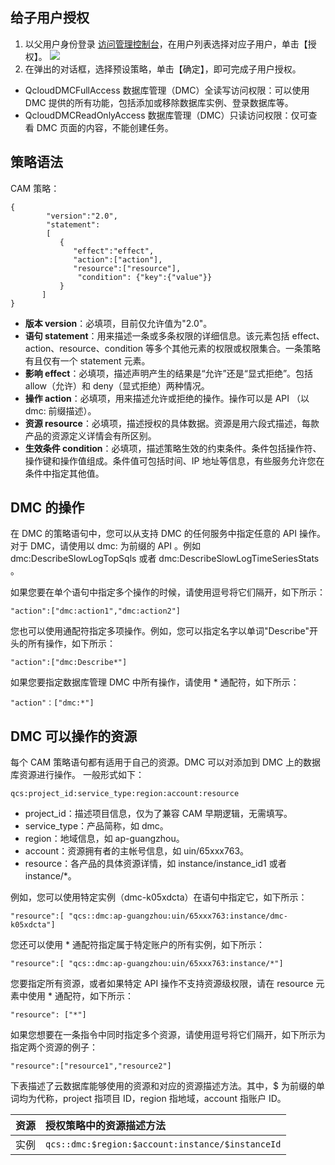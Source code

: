 <span id = "gzyhsq"></span>
## 给子用户授权
1. 以父用户身份登录 [访问管理控制台](https://console.cloud.tencent.com/cam)，在用户列表选择对应子用户，单击【授权】。
![](https://main.qcloudimg.com/raw/8c15b3841ea1c3efdc123028d284c330.png)
2. 在弹出的对话框，选择预设策略，单击【确定】，即可完成子用户授权。  
 - QcloudDMCFullAccess 数据库管理（DMC）全读写访问权限：可以使用 DMC 提供的所有功能，包括添加或移除数据库实例、登录数据库等。
 - QcloudDMCReadOnlyAccess 数据库管理（DMC）只读访问权限：仅可查看 DMC 页面的内容，不能创建任务。


<span id = "clyf"></span>
## 策略语法
CAM 策略：
```
{	 
        "version":"2.0", 
        "statement": 
        [ 
           { 
              "effect":"effect", 
              "action":["action"], 
              "resource":["resource"], 
               "condition": {"key":{"value"}} 
           } 
       ] 
} 
```

- **版本 version**：必填项，目前仅允许值为"2.0"。
- **语句 statement**：用来描述一条或多条权限的详细信息。该元素包括 effect、action、resource、condition 等多个其他元素的权限或权限集合。一条策略有且仅有一个 statement 元素。
- **影响 effect**：必填项，描述声明产生的结果是“允许”还是“显式拒绝”。包括 allow（允许）和 deny（显式拒绝）两种情况。
- **操作 action**：必填项，用来描述允许或拒绝的操作。操作可以是 API （以 dmc: 前缀描述）。
- **资源 resource**：必填项，描述授权的具体数据。资源是用六段式描述，每款产品的资源定义详情会有所区别。
- **生效条件 condition**：必填项，描述策略生效的约束条件。条件包括操作符、操作键和操作值组成。条件值可包括时间、IP 地址等信息，有些服务允许您在条件中指定其他值。

<span id = "cz"></span>
## DMC 的操作
在 DMC 的策略语句中，您可以从支持 DMC 的任何服务中指定任意的 API 操作。对于 DMC，请使用以 dmc: 为前缀的 API 。例如 dmc:DescribeSlowLogTopSqls 或者 dmc:DescribeSlowLogTimeSeriesStats 。

如果您要在单个语句中指定多个操作的时候，请使用逗号将它们隔开，如下所示：
```
"action":["dmc:action1","dmc:action2"]
```
您也可以使用通配符指定多项操作。例如，您可以指定名字以单词"Describe"开头的所有操作，如下所示：
```
"action":["dmc:Describe*"]
```
如果您要指定数据库管理 DMC 中所有操作，请使用 * 通配符，如下所示：
```
"action"：["dmc:*"]
```


<span id = "zylj"></span> 
## DMC 可以操作的资源
每个 CAM 策略语句都有适用于自己的资源。DMC 可以对添加到 DMC 上的数据库资源进行操作。
一般形式如下：
```
qcs:project_id:service_type:region:account:resource
```
- project_id：描述项目信息，仅为了兼容 CAM 早期逻辑，无需填写。
- service_type：产品简称，如 dmc。
- region：地域信息，如 ap-guangzhou。
- account：资源拥有者的主帐号信息，如 uin/65xxx763。
- resource：各产品的具体资源详情，如 instance/instance_id1 或者 instance/*。

例如，您可以使用特定实例（dmc-k05xdcta）在语句中指定它，如下所示：
```
"resource":[ "qcs::dmc:ap-guangzhou:uin/65xxx763:instance/dmc-k05xdcta"]
```
您还可以使用 * 通配符指定属于特定账户的所有实例，如下所示：
```
"resource":[ "qcs::dmc:ap-guangzhou:uin/65xxx763:instance/*"]
```
您要指定所有资源，或者如果特定 API 操作不支持资源级权限，请在 resource 元素中使用 * 通配符，如下所示：
```
"resource": ["*"]
```
如果您想要在一条指令中同时指定多个资源，请使用逗号将它们隔开，如下所示为指定两个资源的例子：
```
"resource":["resource1","resource2"]
```

下表描述了云数据库能够使用的资源和对应的资源描述方法。其中，$ 为前缀的单词均为代称，project 指项目 ID，region 指地域，account 指账户 ID。

| 资源 | 授权策略中的资源描述方法                               |
| :--- | :----------------------------------------------------- |
| 实例 | ```qcs::dmc:$region:$account:instance/$instanceId``` |
